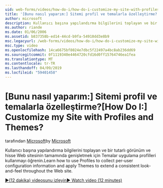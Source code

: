 ```yaml
---
uid: web-forms/videos/how-do-i/how-do-i-customize-my-site-with-profiles-and-themes
title: '[Bunu nasıl yaparım:] Sitemi profil ve temalarla özelleştirme? | Microsoft Docs'
author: microsoft
description: Kullanıcı başına yapılandırma bilgilerini toplayan ve bir tutarlı görünüm ve hisse Web sitesinin tamamında genişletmek için Temalar uygulama profilleri kullanmayı öğrenin.
ms.author: riande
ms.date: 01/06/2006
ms.assetid: b837358b-ed14-44cd-b9fa-54910dd3e8b9
msc.legacyurl: /web-forms/videos/how-do-i/how-do-i-customize-my-site-with-profiles-and-themes
msc.type: video
ms.openlocfilehash: 14ca6675bf8024e7dbc5f22497a4bc8ab236dd69
ms.sourcegitcommit: 0f1119340e4464720cfd16d0ff15764746ea1fea
ms.translationtype: MT
ms.contentlocale: tr-TR
ms.lasthandoff: 04/09/2019
ms.locfileid: "59401458"
---
```

# <a name="how-do-i-customize-my-site-with-profiles-and-themes"></a><span data-ttu-id="920d7-104">[Bunu nasıl yaparım:] Sitemi profil ve temalarla özelleştirme?</span><span class="sxs-lookup"><span data-stu-id="920d7-104">[How Do I:] Customize my Site with Profiles and Themes?</span></span>

<span data-ttu-id="920d7-105">tarafından [Microsoft](https://github.com/microsoft)</span><span class="sxs-lookup"><span data-stu-id="920d7-105">by [Microsoft](https://github.com/microsoft)</span></span>

<span data-ttu-id="920d7-106">Kullanıcı başına yapılandırma bilgilerini toplayan ve bir tutarlı görünüm ve hisse Web sitesinin tamamında genişletmek için Temalar uygulama profilleri kullanmayı öğrenin.</span><span class="sxs-lookup"><span data-stu-id="920d7-106">Learn how to use Profiles to collect per-user configuration information and apply Themes to extend a consistent look-and-feel throughout the Web site.</span></span>

[<span data-ttu-id="920d7-107">&#9654;(12 dakika) videosunu izleyin</span><span class="sxs-lookup"><span data-stu-id="920d7-107">&#9654; Watch video (12 minutes)</span></span>](https://channel9.msdn.com/Blogs/ASP-NET-Site-Videos/how-do-i-customize-my-site-with-profiles-and-themes)
